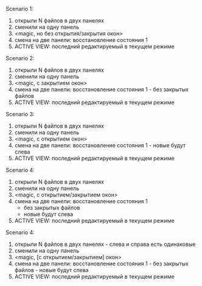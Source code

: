 Scenario 1:
  1. открыли N файлов в двух панелях
  2. сменили на одну панель
  3. <magic, но без открытия/закрытия окон>
  4. смена на две панели: восстановление состояния 1
  5. ACTIVE VIEW: последний редактируемый в текущем режиме

Scenario 2:
  1. открыли N файлов в двух панелях
  2. сменили на одну панель
  3. <magic, с закрытием окон>
  4. смена на две панели: восстановление состояния 1
    - без закрытых файлов
  5. ACTIVE VIEW: последний редактируемый в текущем режиме

Scenario 3:
  1. открыли N файлов в двух панелях
  2. сменили на одну панель
  3. <magic, с открытием окон>
  4. смена на две панели: восстановление состояния 1
    - новые будут слева
  5. ACTIVE VIEW: последний редактируемый в текущем режиме

Scenario 4:
  1. открыли N файлов в двух панелях
  2. сменили на одну панель
  3. <magic, с открытием/закрытием окон>
  4. смена на две панели: восстановление состояния 1
     - без закрытых файлов
     - новые будут слева
  5. ACTIVE VIEW: последний редактируемый в текущем режиме

Scenario 4:
  1. открыли N файлов в двух панелях
    - слева и справа есть одинаковые
  2. сменили на одну панель
  3. <magic, [с открытием/закрытием] окон>
  4. смена на две панели: восстановление состояния 1
    - без закрытых файлов
    - новые будут слева
  5. ACTIVE VIEW: последний редактируемый в текущем режиме